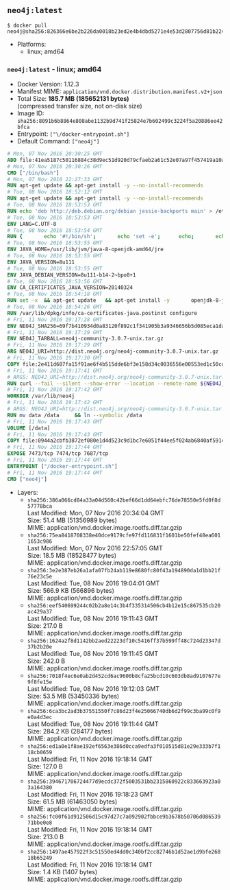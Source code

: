 ## `neo4j:latest`

```console
$ docker pull neo4j@sha256:826366e6be2b226da0018b23ed2e4b4dbd5271e4e53d2807756d81b22469903b
```

-	Platforms:
	-	linux; amd64

### `neo4j:latest` - linux; amd64

-	Docker Version: 1.12.3
-	Manifest MIME: `application/vnd.docker.distribution.manifest.v2+json`
-	Total Size: **185.7 MB (185652131 bytes)**  
	(compressed transfer size, not on-disk size)
-	Image ID: `sha256:8091b6b8864e808abe1132b9d741f25824e7b602499c3224f5a20886ee42bfca`
-	Entrypoint: `["\/docker-entrypoint.sh"]`
-	Default Command: `["neo4j"]`

```dockerfile
# Mon, 07 Nov 2016 20:30:25 GMT
ADD file:41ea5187c50116884c38d9ec51d920d79cfaeb2a61c52e07a97f457419a10a4f in / 
# Mon, 07 Nov 2016 20:30:26 GMT
CMD ["/bin/bash"]
# Mon, 07 Nov 2016 22:27:33 GMT
RUN apt-get update && apt-get install -y --no-install-recommends 		ca-certificates 		curl 		wget 	&& rm -rf /var/lib/apt/lists/*
# Tue, 08 Nov 2016 18:52:12 GMT
RUN apt-get update && apt-get install -y --no-install-recommends 		bzip2 		unzip 		xz-utils 	&& rm -rf /var/lib/apt/lists/*
# Tue, 08 Nov 2016 18:53:53 GMT
RUN echo 'deb http://deb.debian.org/debian jessie-backports main' > /etc/apt/sources.list.d/jessie-backports.list
# Tue, 08 Nov 2016 18:53:53 GMT
ENV LANG=C.UTF-8
# Tue, 08 Nov 2016 18:53:54 GMT
RUN { 		echo '#!/bin/sh'; 		echo 'set -e'; 		echo; 		echo 'dirname "$(dirname "$(readlink -f "$(which javac || which java)")")"'; 	} > /usr/local/bin/docker-java-home 	&& chmod +x /usr/local/bin/docker-java-home
# Tue, 08 Nov 2016 18:53:55 GMT
ENV JAVA_HOME=/usr/lib/jvm/java-8-openjdk-amd64/jre
# Tue, 08 Nov 2016 18:53:55 GMT
ENV JAVA_VERSION=8u111
# Tue, 08 Nov 2016 18:53:55 GMT
ENV JAVA_DEBIAN_VERSION=8u111-b14-2~bpo8+1
# Tue, 08 Nov 2016 18:53:56 GMT
ENV CA_CERTIFICATES_JAVA_VERSION=20140324
# Tue, 08 Nov 2016 18:54:18 GMT
RUN set -x 	&& apt-get update 	&& apt-get install -y 		openjdk-8-jre-headless="$JAVA_DEBIAN_VERSION" 		ca-certificates-java="$CA_CERTIFICATES_JAVA_VERSION" 	&& rm -rf /var/lib/apt/lists/* 	&& [ "$JAVA_HOME" = "$(docker-java-home)" ]
# Tue, 08 Nov 2016 18:54:26 GMT
RUN /var/lib/dpkg/info/ca-certificates-java.postinst configure
# Fri, 11 Nov 2016 19:17:28 GMT
ENV NEO4J_SHA256=69f7b410934d0a83120f892c1f341905b3a9346656b5d085eca1da612b8e7ae6
# Fri, 11 Nov 2016 19:17:29 GMT
ENV NEO4J_TARBALL=neo4j-community-3.0.7-unix.tar.gz
# Fri, 11 Nov 2016 19:17:29 GMT
ARG NEO4J_URI=http://dist.neo4j.org/neo4j-community-3.0.7-unix.tar.gz
# Fri, 11 Nov 2016 19:17:30 GMT
COPY file:2e411d607fa15f91ae6f4b515dde6bf3e158d34c0036556e00553ed1c50cd63d in /tmp/ 
# Fri, 11 Nov 2016 19:17:41 GMT
# ARGS: NEO4J_URI=http://dist.neo4j.org/neo4j-community-3.0.7-unix.tar.gz
RUN curl --fail --silent --show-error --location --remote-name ${NEO4J_URI}     && echo "${NEO4J_SHA256} ${NEO4J_TARBALL}" | sha256sum --check --quiet -     && tar --extract --file ${NEO4J_TARBALL} --directory /var/lib     && mv /var/lib/neo4j-* /var/lib/neo4j     && rm ${NEO4J_TARBALL}
# Fri, 11 Nov 2016 19:17:42 GMT
WORKDIR /var/lib/neo4j
# Fri, 11 Nov 2016 19:17:42 GMT
# ARGS: NEO4J_URI=http://dist.neo4j.org/neo4j-community-3.0.7-unix.tar.gz
RUN mv data /data     && ln --symbolic /data
# Fri, 11 Nov 2016 19:17:43 GMT
VOLUME [/data]
# Fri, 11 Nov 2016 19:17:43 GMT
COPY file:0944a2cbfb3872ef080e1d4d523c9d1bc7e6051f44ee5f024ab6840af5914b11 in /docker-entrypoint.sh 
# Fri, 11 Nov 2016 19:17:44 GMT
EXPOSE 7473/tcp 7474/tcp 7687/tcp
# Fri, 11 Nov 2016 19:17:44 GMT
ENTRYPOINT ["/docker-entrypoint.sh"]
# Fri, 11 Nov 2016 19:17:44 GMT
CMD ["neo4j"]
```

-	Layers:
	-	`sha256:386a066cd84a33a04d560c42bef66d1dd64ebfc76de78550e5fd0f8d57778bca`  
		Last Modified: Mon, 07 Nov 2016 20:34:04 GMT  
		Size: 51.4 MB (51356989 bytes)  
		MIME: application/vnd.docker.image.rootfs.diff.tar.gzip
	-	`sha256:75ea8418708338e40dce9179cfe97fd116831f1601be50fef48ea6011653c986`  
		Last Modified: Mon, 07 Nov 2016 22:57:05 GMT  
		Size: 18.5 MB (18528477 bytes)  
		MIME: application/vnd.docker.image.rootfs.diff.tar.gzip
	-	`sha256:3e2e387eb26a1afa07fb24ab119e8680fc80f43a194890da1d1bb21f76e23c5e`  
		Last Modified: Tue, 08 Nov 2016 19:04:01 GMT  
		Size: 566.9 KB (566896 bytes)  
		MIME: application/vnd.docker.image.rootfs.diff.tar.gzip
	-	`sha256:eef540699244c02b2a8e14c3b4f335314506cb4b12e15c867535cb20ac429a37`  
		Last Modified: Tue, 08 Nov 2016 19:11:43 GMT  
		Size: 217.0 B  
		MIME: application/vnd.docker.image.rootfs.diff.tar.gzip
	-	`sha256:1624a2f8d1142bb2aed22223df10c5416ff37b599ff48c724d23347d37b2b20e`  
		Last Modified: Tue, 08 Nov 2016 19:11:45 GMT  
		Size: 242.0 B  
		MIME: application/vnd.docker.image.rootfs.diff.tar.gzip
	-	`sha256:7018f4ec6e0ab2d452cd6ac9600b8cfa25bcd10c603db8ad9107677e9f8fe15e`  
		Last Modified: Tue, 08 Nov 2016 19:12:03 GMT  
		Size: 53.5 MB (53450336 bytes)  
		MIME: application/vnd.docker.image.rootfs.diff.tar.gzip
	-	`sha256:6ca3bc2ad3b37551550f7c86d23f4e25066740db6d2f99c3ba99c0f9e0a4d3ec`  
		Last Modified: Tue, 08 Nov 2016 19:11:44 GMT  
		Size: 284.2 KB (284177 bytes)  
		MIME: application/vnd.docker.image.rootfs.diff.tar.gzip
	-	`sha256:ed1a0e1f8ae192ef6563e386d0cca9edfa3f010515d81e29e333b7f118cb0659`  
		Last Modified: Fri, 11 Nov 2016 19:18:14 GMT  
		Size: 127.0 B  
		MIME: application/vnd.docker.image.rootfs.diff.tar.gzip
	-	`sha256:394671706724477d9ecdc372f5003531bb2315860922c833663923a03a164380`  
		Last Modified: Fri, 11 Nov 2016 19:18:23 GMT  
		Size: 61.5 MB (61463050 bytes)  
		MIME: application/vnd.docker.image.rootfs.diff.tar.gzip
	-	`sha256:fc00f61d912506d15c97d27c7a092902fbbce9b3678b50706d08653971bbe0e8`  
		Last Modified: Fri, 11 Nov 2016 19:18:14 GMT  
		Size: 213.0 B  
		MIME: application/vnd.docker.image.rootfs.diff.tar.gzip
	-	`sha256:1497ae457922f3c51550ed4dd0c340bf2cc82746b1d52ae1d9bfe26818b65249`  
		Last Modified: Fri, 11 Nov 2016 19:18:14 GMT  
		Size: 1.4 KB (1407 bytes)  
		MIME: application/vnd.docker.image.rootfs.diff.tar.gzip
